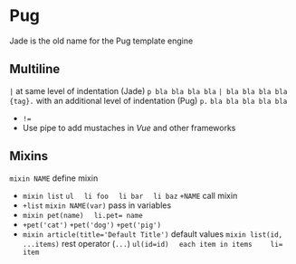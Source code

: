 # Pug
Jade is the old name for the Pug template engine
## Multiline
`|` at same level of indentation (Jade)
  `p bla bla bla bla`
  `| bla bla bla bla`
`{tag}.` with an additional level of indentation (Pug)
  `p.`
  `bla bla bla bla bla`

- `!=`
- Use pipe to add mustaches in _Vue_ and other frameworks

## Mixins
`mixin NAME` define mixin
  - `mixin list`
    `ul`
    `  li foo`
    `  li bar`
    `  li baz`
`+NAME` call mixin
  - `+list`
`mixin NAME(var)` pass in variables
  - `mixin pet(name)`
    `  li.pet= name`
  - `+pet('cat')`
    `+pet('dog')`
    `+pet('pig')`
  - `mixin article(title='Default Title')` default values
`mixin list(id, ...items)` rest operator (`...`)
`ul(id=id)`
`  each item in items`
`    li= item`
